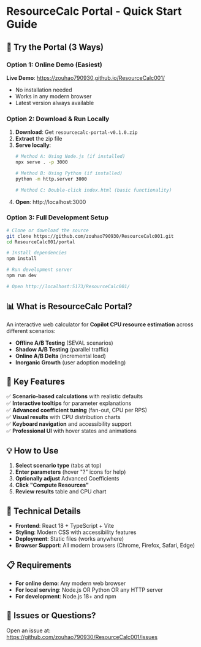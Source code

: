 # ResourceCalc Portal - Quick Start Guide

## 🚀 Try the Portal (3 Ways)

### Option 1: Online Demo (Easiest)
**Live Demo**: https://zouhao790930.github.io/ResourceCalc001/
- No installation needed
- Works in any modern browser
- Latest version always available

### Option 2: Download & Run Locally
1. **Download**: Get `resourcecalc-portal-v0.1.0.zip` 
2. **Extract** the zip file
3. **Serve locally**:
   ```bash
   # Method A: Using Node.js (if installed)
   npx serve . -p 3000
   
   # Method B: Using Python (if installed)
   python -m http.server 3000
   
   # Method C: Double-click index.html (basic functionality)
   ```
4. **Open**: http://localhost:3000

### Option 3: Full Development Setup
```bash
# Clone or download the source
git clone https://github.com/zouhao790930/ResourceCalc001.git
cd ResourceCalc001/portal

# Install dependencies
npm install

# Run development server
npm run dev

# Open http://localhost:5173/ResourceCalc001/
```

## 📊 What is ResourceCalc Portal?

An interactive web calculator for **Copilot CPU resource estimation** across different scenarios:

- **Offline A/B Testing** (SEVAL scenarios)
- **Shadow A/B Testing** (parallel traffic)
- **Online A/B Delta** (incremental load)
- **Inorganic Growth** (user adoption modeling)

## 🎯 Key Features

✅ **Scenario-based calculations** with realistic defaults  
✅ **Interactive tooltips** for parameter explanations  
✅ **Advanced coefficient tuning** (fan-out, CPU per RPS)  
✅ **Visual results** with CPU distribution charts  
✅ **Keyboard navigation** and accessibility support  
✅ **Professional UI** with hover states and animations  

## 💡 How to Use

1. **Select scenario type** (tabs at top)
2. **Enter parameters** (hover "?" icons for help)
3. **Optionally adjust** Advanced Coefficients
4. **Click "Compute Resources"** 
5. **Review results** table and CPU chart

## 🔧 Technical Details

- **Frontend**: React 18 + TypeScript + Vite
- **Styling**: Modern CSS with accessibility features
- **Deployment**: Static files (works anywhere)
- **Browser Support**: All modern browsers (Chrome, Firefox, Safari, Edge)

## 📋 Requirements

- **For online demo**: Any modern web browser
- **For local serving**: Node.js OR Python OR any HTTP server
- **For development**: Node.js 18+ and npm

## 🐛 Issues or Questions?

Open an issue at: https://github.com/zouhao790930/ResourceCalc001/issues
